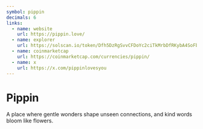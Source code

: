 ```yaml
---
symbol: pippin
decimals: 6
links:
  - name: website
    url: https://pippin.love/
  - name: explorer
    url: https://solscan.io/token/Dfh5DzRgSvvCFDoYc2ciTkMrbDfRKybA4SoFbPmApump
  - name: coinmarketcap
    url: https://coinmarketcap.com/currencies/pippin/
  - name: x
    url: https://x.com/pippinlovesyou
---
```


# Pippin

A place where gentle wonders shape unseen connections, and kind words bloom like flowers.
